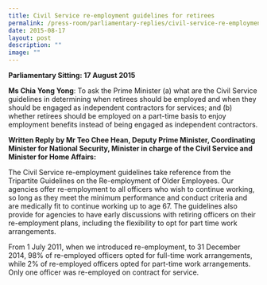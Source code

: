 ```yaml
---
title: Civil Service re‑employment guidelines for retirees
permalink: /press-room/parliamentary-replies/civil-service-re-employment-guidelines-for-retirees/
date: 2015-08-17
layout: post
description: ""
image: ""
---
```


**Parliamentary Sitting: 17 August 2015**  
  
**Ms Chia Yong Yong**: To ask the Prime Minister (a) what are the Civil Service guidelines in determining when retirees should be employed and when they should be engaged as independent contractors for services; and (b) whether retirees should be employed on a part-time basis to enjoy employment benefits instead of being engaged as independent contractors.  
  
**Written Reply by Mr Teo Chee Hean, Deputy Prime Minister, Coordinating Minister for National Security, Minister in charge of the Civil Service and Minister for Home Affairs:**

The Civil Service re-employment guidelines take reference from the Tripartite Guidelines on the Re-employment of Older Employees. Our agencies offer re-employment to all officers who wish to continue working, so long as they meet the minimum performance and conduct criteria and are medically fit to continue working up to age 67. The guidelines also provide for agencies to have early discussions with retiring officers on their re-employment plans, including the flexibility to opt for part time work arrangements.  
  
From 1 July 2011, when we introduced re-employment, to 31 December 2014, 98% of re-employed officers opted for full-time work arrangements, while 2% of re-employed officers opted for part-time work arrangements. Only one officer was re-employed on contract for service.